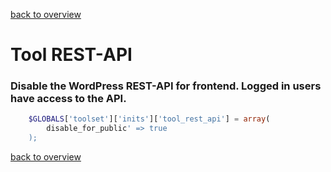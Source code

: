 [back to overview](../../README.markdown#initial-functionality)

Tool REST-API
===============================

### Disable the WordPress REST-API for frontend. Logged in users have access to the API.

````php
	$GLOBALS['toolset']['inits']['tool_rest_api'] = array(
		disable_for_public' => true
	);
````

[back to overview](../../README.markdown#initial-functionality)
